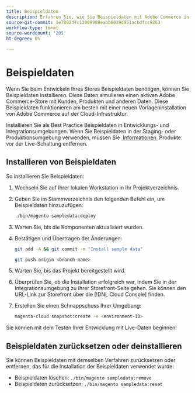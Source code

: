 ```yaml
---
title: Beispieldaten
description: Erfahren Sie, wie Sie Beispieldaten mit Adobe Commerce in der Cloud-Infrastruktur installieren.
source-git-commit: 1e789247c12009908eabb6039d951acbdfcc9263
workflow-type: tm+mt
source-wordcount: '205'
ht-degree: 0%

---
```


# Beispieldaten

Wenn Sie beim Entwickeln Ihres Stores Beispieldaten benötigen, können Sie Beispieldaten installieren. Diese Daten simulieren einen aktiven Adobe Commerce-Store mit Kunden, Produkten und anderen Daten. Diese Beispieldaten funktionieren am besten mit einer neuen Vorlageninstallation von Adobe Commerce auf der Cloud-Infrastruktur.

Installieren Sie als Best Practice Beispieldaten in Entwicklungs- und Integrationsumgebungen. Wenn Sie Beispieldaten in der Staging- oder Produktionsumgebung verwenden, müssen Sie [&#x200B; Informationen &#x200B;](#reset-or-uninstall-sample-data) Produkte vor der Live-Schaltung entfernen.

## Installieren von Beispieldaten

So installieren Sie Beispieldaten:

1. Wechseln Sie auf Ihrer lokalen Workstation in Ihr Projektverzeichnis.

1. Geben Sie im Stammverzeichnis den folgenden Befehl ein, um Beispieldaten hinzuzufügen:

   ```bash
   ./bin/magento sampledata:deploy
   ```

1. Warten Sie, bis die Komponenten aktualisiert wurden.

1. Bestätigen und Übertragen der Änderungen:

   ```bash
   git add -A && git commit -m "Install sample data"
   ```

   ```bash
   git push origin <branch-name>
   ```

1. Warten Sie, bis das Projekt bereitgestellt wird.

1. Überprüfen Sie, ob die Installation erfolgreich war, indem Sie in der Integrationsumgebung zu Ihrer Storefront-Seite gehen. Sie können den URL-Link zur Storefront über die [!DNL Cloud Console] finden.

1. Erstellen Sie einen Schnappschuss Ihrer Umgebung:

   ```bash
   magento-cloud snapshot:create -e <environment-ID>
   ```

Sie können mit dem Testen Ihrer Entwicklung mit Live-Daten beginnen!

## Beispieldaten zurücksetzen oder deinstallieren

Sie können Beispieldaten mit demselben Verfahren zurücksetzen oder entfernen, das für die Installation der Beispieldaten verwendet wurde:

- Beispieldaten löschen: `./bin/magento sampledata:remove`
- Beispieldaten zurücksetzen: `./bin/magento sampledata:reset`
